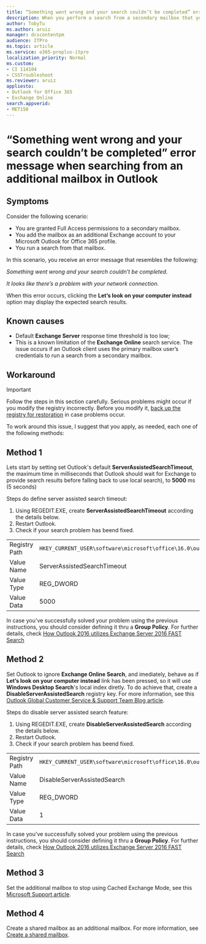 ```yaml
---
title: “Something went wrong and your search couldn’t be completed” error message when searching from an additional mailbox in Outlook
description: When you perform a search from a secondary mailbox that you have Full Access permissions in Outlook, the operation will fail. This is a known limitation of the Exchange Online search service. 
author: TobyTu
ms.author: aruiz
manager: dcscontentpm
audience: ITPro 
ms.topic: article 
ms.service: o365-proplus-itpro
localization_priority: Normal
ms.custom: 
- CI 114104
- CSSTroubleshoot
ms.reviewer: aruiz
appliesto:
- Outlook for Office 365
- Exchange Online
search.appverid: 
- MET150
---
```


# “Something went wrong and your search couldn’t be completed” error message when searching from an additional mailbox in Outlook

## Symptoms

Consider the following scenario:

- You are granted Full Access permissions to a secondary mailbox.
- You add the mailbox as an additional Exchange account to your Microsoft Outlook for Office 365 profile.
- You run a search from that mailbox.

In this scenario, you receive an error message that resembles the following:

*Something went wrong and your search couldn’t be completed.*

*It looks like there’s a problem with your network connection.*

When this error occurs, clicking the **Let’s look on your computer instead** option may display the expected search results.

## Known causes

- Default **Exchange Server** response time  threshold is too low;
- This is a known limitation of the **Exchange Online** search service. The issue occurs if an Outlook client uses the primary mailbox user’s credentials to run a search from a secondary mailbox.

## Workaround

> [!IMPORTANT]
> Follow the steps in this section carefully. Serious problems might occur if you modify the registry incorrectly. Before you modify it, [back up the registry for restoration](https://support.microsoft.com/help/322756) in case problems occur.

To work around this issue, I suggest that you apply, as needed, each one of the following methods:

## Method 1 ##
Lets start by setting set Outlook's default **ServerAssistedSearchTimeout**, the maximum time in milliseconds that Outlook should wait for Exchange to provide search results before falling back to use local search), to **5000** ms (5 seconds)

Steps do define server assisted search timeout:
1. Using REGEDIT.EXE, create **ServerAssistedSearchTimeout** according the details below.
2. Restart Outlook.
3. Check if your search problem has beend fixed. 

| | |
|---------|---------|
|Registry Path|`HKEY_CURRENT_USER\software\microsoft\office\16.0\outlook\search`|
|Value Name|ServerAssistedSearchTimeout|
|Value Type|REG_DWORD|
|Value Data|5000|

In case you've successfully solved your problem using the previous instructions, you should consider defining it thru a **Group Policy**. For further details, check [How Outlook 2016 utilizes Exchange Server 2016 FAST Search](https://techcommunity.microsoft.com/t5/outlook-global-customer-service/how-outlook-2016-utilizes-exchange-server-2016-fast-search/ba-p/381195)

## Method 2 ##
Set Outlook to ignore **Exchange Online Search**, and imediately, behave as if **Let’s look on your computer instead** link has been pressed, so it will use **Windows Desktop Search**'s local index diretly. To do achieve that, create a **DisableServerAssistedSearch** registry key. For more information, see this [Outlook Global Customer Service & Support Team Blog article](https://techcommunity.microsoft.com/t5/outlook-global-customer-service/how-outlook-2016-utilizes-exchange-server-2016-fast-search/ba-p/381195).

Steps do disable server assisted search feature:
1. Using REGEDIT.EXE, create **DisableServerAssistedSearch** according the details below.
2. Restart Outlook.
3. Check if your search problem has beend fixed. 


| | |
|---------|---------|
|Registry Path|`HKEY_CURRENT_USER\software\microsoft\office\16.0\outlook\search`|
|Value Name|DisableServerAssistedSearch|
|Value Type|REG_DWORD|
|Value Data|1|

In case you've successfully solved your problem using the previous instructions, you should consider defining it thru a **Group Policy**. For further details, check [How Outlook 2016 utilizes Exchange Server 2016 FAST Search](https://techcommunity.microsoft.com/t5/outlook-global-customer-service/how-outlook-2016-utilizes-exchange-server-2016-fast-search/ba-p/381195)

## Method 3 ##
Set the additional mailbox to stop using Cached Exchange Mode, see this [Microsoft Support article](https://support.office.com/article/Turn-on-Cached-Exchange-Mode-7885AF08-9A60-4EC3-850A-E221C1ED0C1C).

## Method 4 ##
Create a shared mailbox as an additional mailbox. For more information, see [Create a shared mailbox](https://docs.microsoft.com/office365/admin/email/create-a-shared-mailbox?view=o365-worldwide).
